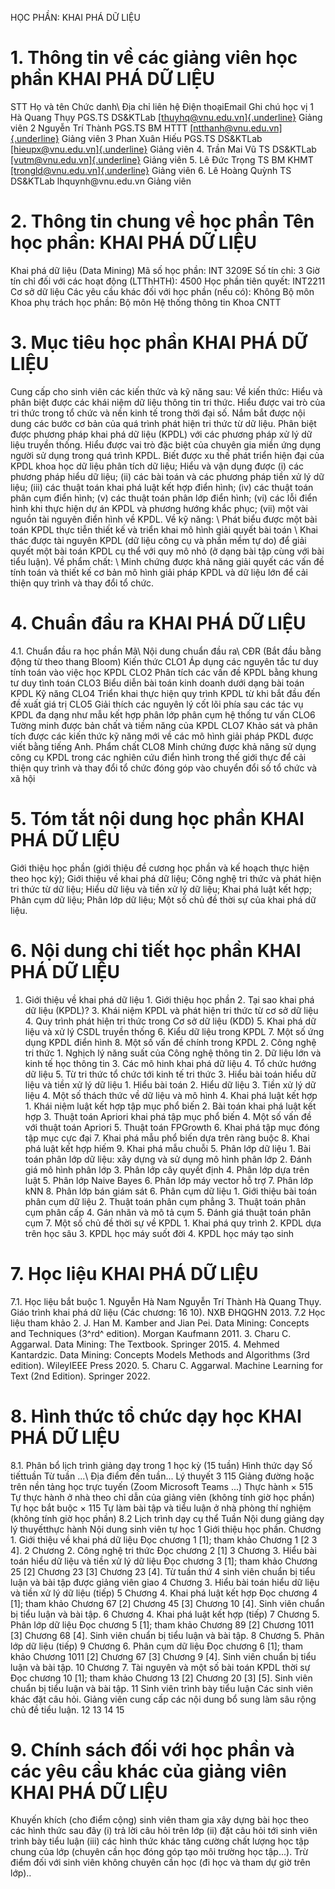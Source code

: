 HỌC PHẦN: KHAI PHÁ DỮ LIỆU 
# 1. Thông tin về các giảng viên học phần KHAI PHÁ DỮ LIỆU 
STT Họ và tên Chức danh\ Địa chỉ liên hệ Điện thoạiEmail Ghi chú học vị 1 Hà Quang Thụy PGS.TS DS&KTLab [[thuyhq\@vnu.edu.vn]{.underline}](mailto:thuyhq@vnu.edu.vn) Giảng viên 2 Nguyễn Trí Thành PGS.TS BM HTTT [[ntthanh\@vnu.edu.vn]{.underline}](mailto:ntthanh@vnu.edu.vn) Giảng viên 3 Phan Xuân Hiếu PGS.TS DS&KTLab [[hieupx\@vnu.edu.vn]{.underline}](mailto:hieupx@vnu.edu.vn) Giảng viên 4\. Trần Mai Vũ TS DS&KTLab [[vutm\@vnu.edu.vn]{.underline}](mailto:vutm@vnu.edu.vn) Giảng viên 5\. Lê Đức Trọng TS BM KHMT [[trongld\@vnu.edu.vn]{.underline}](mailto:trongld@vnu.edu.vn) Giảng viên 6\. Lê Hoàng Quỳnh TS DS&KTLab lhquynh\@vnu.edu.vn Giảng viên 
# 2. Thông tin chung về học phần Tên học phần: KHAI PHÁ DỮ LIỆU 
Khai phá dữ liệu (Data Mining) Mã số học phần: INT 3209E Số tín chỉ: 3 Giờ tín chỉ đối với các hoạt động (LTThHTH): 4500 Học phần tiên quyết: INT2211 Cơ sở dữ liệu Các yêu cầu khác đối với học phần (nếu có): Không Bộ môn Khoa phụ trách học phần: Bộ môn Hệ thống thông tin Khoa CNTT 
# 3. Mục tiêu học phần KHAI PHÁ DỮ LIỆU 
Cung cấp cho sinh viên các kiến thức và kỹ năng sau: Về kiến thức: Hiểu và phân biệt được các khái niệm dữ liệu thông tin tri thức. Hiểu được vai trò của tri thức trong tổ chức và nền kinh tế trong thời đại số. Nắm bắt được nội dung các bước cơ bản của quá trình phát hiện tri thức từ dữ liệu. Phân biệt được phương pháp khai phá dữ liệu (KPDL) với các phương pháp xử lý dữ liệu truyền thống. Hiểu được vai trò đặc biệt của chuyên gia miền ứng dụng người sử dụng trong quá trình KPDL. Biết được xu thế phát triển hiện đại của KPDL khoa học dữ liệu phân tích dữ liệu; Hiểu và vận dụng được (i) các phương pháp hiểu dữ liệu; (ii) các bài toán và các phương pháp tiền xử lý dữ liệu; (iii) các thuật toán khai phá luật kết hợp điển hình; (iv) các thuật toán phân cụm điển hình; (v) các thuật toán phân lớp điển hình; (vi) các lỗi điển hình khi thực hiện dự án KPDL và phương hướng khắc phục; (vii) một vài nguồn tài nguyên điển hình về KPDL. Về kỹ năng: \ Phát biểu được một bài toán KPDL thực tiễn thiết kế và triển khai mô
hình giải quyết bài toán \ Khai thác được tài nguyên KPDL (dữ liệu công cụ và phần mềm tự do)
để giải quyết một bài toán KPDL cụ thể với quy mô nhỏ (ở dạng bài tập
cùng với bài tiểu luận). Về phẩm chất: \ Minh chứng được khả năng giải quyết các vấn đề tính toán và thiết kế
cơ bản mô hình giải pháp KPDL và dữ liệu lớn để cải thiện quy trình và
thay đổi tổ chức. 
# 4. Chuẩn đầu ra KHAI PHÁ DỮ LIỆU 
4.1. Chuẩn đầu ra học phần Mã\ Nội dung chuẩn đầu ra\ CĐR (Bắt đầu bằng động từ theo thang Bloom) Kiến thức CLO1 Áp dụng các nguyên tắc tư duy tính toán vào việc học KPDL CLO2 Phân tích các vấn đề KPDL bằng khung tư duy tình toán CLO3 Biểu diễn bài toán kinh doanh dưới dạng bài toán KPDL Kỹ năng CLO4 Triển khai thực hiện quy trình KPDL từ khi bắt đầu đến đề xuất giá trị CLO5 Giải thích các nguyên lý cốt lõi phía sau các tác vụ KPDL đa dạng như mẫu kết hợp phân lớp phân cụm hệ thống tư vấn CLO6 Tường minh được bản chất và tiềm năng của KPDL CLO7 Khảo sát và phân tích được các kiến thức kỹ năng mới về các mô hình giải pháp PKDL được viết bằng tiếng Anh. Phẩm chất CLO8 Minh chứng được khả năng sử dụng công cụ KPDL trong các nghiên cứu điển hình trong thế giới thực để cải thiện quy trình và thay đổi tổ chức đóng góp vào chuyển đổi số tổ chức và xã hội 
# 5. Tóm tắt nội dung học phần KHAI PHÁ DỮ LIỆU 
Giới thiệu học phần (giới thiệu đề cương học phần và kế hoạch thực hiện
theo học kỳ); Giới thiệu về khai phá dữ liệu; Công nghệ tri thức và phát
hiện tri thức từ dữ liệu; Hiểu dữ liệu và tiền xử lý dữ liệu; Khai phá
luật kết hợp; Phân cụm dữ liệu; Phân lớp dữ liệu; Một số chủ đề thời sự
của khai phá dữ liệu. 
# 6. Nội dung chi tiết học phần KHAI PHÁ DỮ LIỆU 
1. Giới thiệu về khai phá dữ liệu 1. Giới thiệu học phần 2. Tại sao khai phá dữ liệu (KPDL)? 3. Khái niệm KPDL và phát hiện tri thức từ cơ sở dữ liệu 4. Quy trình phát hiện tri thức trong Cơ sở dữ liệu (KDD) 5. Khai phá dữ liệu và xử lý CSDL truyền thống 6. Kiểu dữ liệu trong KPDL 7. Một số ứng dụng KPDL điển hình 8. Một số vấn đề chính trong KPDL 2. Công nghệ tri thức 1. Nghịch lý năng suất của Công nghệ thông tin 2. Dữ liệu lớn và kinh tế học thông tin 3. Các mô hinh khai phá dữ liệu 4. Tổ chức hướng dữ liệu 5. Từ tri thức tổ chức tới kinh tế tri thức 3. Hiểu bài toán hiểu dữ liệu và tiền xử lý dữ liệu 1. Hiểu bài toán 2. Hiểu dữ liệu 3. Tiền xử lý dữ liệu 4. Một số thách thức về dữ liệu và mô hình 4. Khai phá luật kết hợp 1. Khái niệm luật kết hợp tập mục phổ biến 2. Bài toán khai phá luật kết hợp 3. Thuật toán Apriori khai phá tập mục phổ biến 4. Một số vấn đề với thuật toán Apriori 5. Thuật toán FPGrowth 6. Khai phá tập mục đóng tập mục cực đại 7. Khai phá mẫu phổ biến dựa trên ràng buộc 8. Khai phá luật kết hợp hiếm 9. Khai phá mẫu chuỗi 5. Phân lớp dữ liệu 1. Bài toán phân lớp dữ liệu: xây dựng và sử dụng mô hình phân lớp 2. Đánh giá mô hình phân lớp 3. Phân lớp cây quyết định 4. Phân lớp dựa trên luật 5. Phân lớp Naive Bayes 6. Phân lớp máy vector hỗ trợ 7. Phân lớp kNN 8. Phân lớp bán giám sát 6. Phân cụm dữ liệu 1. Giới thiệu bài toán phân cụm dữ liệu 2. Thuật toán phân cụm phẳng 3. Thuật toán phân cụm phân cấp 4. Gán nhãn và mô tả cụm 5. Đánh giá thuật toán phân cụm 7. Một số chủ đề thời sự về KPDL 1. Khai phá quy trình 2. KPDL dựa trên học sâu 3. KPDL học máy suốt đời 4. KPDL học máy tạo sinh 
# 7. Học liệu KHAI PHÁ DỮ LIỆU 
7.1. Học liệu bắt buộc 1. Nguyễn Hà Nam Nguyễn Trí Thành Hà Quang Thụy. Giáo trình khai phá dữ liệu (Các chương: 16 10). NXB ĐHQGHN 2013. 7.2 Học liệu tham khảo 2. J. Han M. Kamber and Jian Pei. Data Mining: Concepts and Techniques (3^rd^ edition). Morgan Kaufmann 2011. 3. Charu C. Aggarwal. Data Mining: The Textbook. Springer 2015. 4. Mehmed Kantardzic. Data Mining: Concepts Models Methods and Algorithms (3rd edition). WileyIEEE Press 2020. 5. Charu C. Aggarwal. Machine Learning for Text (2nd Edition). Springer 2022. 
# 8. Hình thức tổ chức dạy học KHAI PHÁ DỮ LIỆU 
8.1. Phân bổ lịch trình giảng dạy trong 1 học kỳ (15 tuần) Hình thức dạy Số tiếttuần Từ tuần ...\ Địa điểm đến tuần... Lý thuyết 3 115 Giảng đường hoặc trên nền tảng học trực tuyến (Zoom Microsoft Teams ...) Thực hành × 515 Tự thực hành ở nhà theo chỉ dẫn của giảng viên (không tính giờ học phần) Tự học bắt buộc × 115 Tự làm bài tập và tiểu luận ở nhà phòng thí nghiệm (không tính giờ học phần) 8.2 Lịch trình dạy cụ thể Tuần Nội dung giảng dạy lý thuyếtthực hành Nội dung sinh viên tự học 1 Giới thiệu học phần. Chương 1. Giới thiệu về khai phá dữ liệu Đọc chương 1 \[1\]; tham khảo Chương 1 \[2 3 4\]. 2 Chương 2. Công nghệ tri thức Đọc chương 2 \[1\] 3 Chương 3. Hiểu bài toán hiểu dữ liệu và tiền xử lý dữ liệu Đọc chương 3 \[1\]; tham khảo Chương 25 \[2\] Chương 23 \[3\] Chương 23 \[4\]. Từ tuần thứ 4 sinh viên chuẩn bị tiểu luận và bài tập được giảng viên giao 4 Chương 3. Hiểu bài toán hiểu dữ liệu và tiền xử lý dữ liệu (tiếp) 5 Chương 4. Khai phá luật kết hợp Đọc chương 4 \[1\]; tham khảo Chương 67 \[2\] Chương 45 \[3\] Chương 10 \[4\]. Sinh viên chuẩn bị tiểu luận và bài tập. 6 Chương 4. Khai phá luật kết hợp (tiếp) 7 Chương 5. Phân lớp dữ liệu Đọc chương 5 \[1\]; tham khảo Chương 89 \[2\] Chương 1011 \[3\] Chương 68 \[4\]. Sinh viên chuẩn bị tiểu luận và bài tập. 8 Chương 5. Phân lớp dữ liệu (tiếp) 9 Chương 6. Phân cụm dữ liệu Đọc chương 6 \[1\]; tham khảo Chương 1011 \[2\] Chương 67 \[3\] Chương 9 \[4\]. Sinh viên chuẩn bị tiểu luận và bài tập. 10 Chương 7. Tài nguyên và một số bài toán KPDL thời sự Đọc chương 10 \[1\]; tham khảo Chương 13 \[2\] Chương 20 \[3\] \[5\]. Sinh viên chuẩn bị tiểu luận và bài tập. 11 Sinh viên trình bày tiểu luận Các sinh viên khác đặt câu hỏi. Giảng viên cung cấp các nội dung bổ sung làm sâu rộng chủ đề tiểu luận. 12 13 14 15 
# 9. Chính sách đối với học phần và các yêu cầu khác của giảng viên KHAI PHÁ DỮ LIỆU 
Khuyến khích (cho điểm cộng) sinh viên tham gia xây dựng bài học theo các hình thức sau đây (i) trả lời câu hỏi trên lớp (ii) đặt câu hỏi tới sinh viên trình bày tiểu luận (iii) các hình thức khác tăng cường chất lượng học tập chung của lớp (chuyên cần học đóng góp tạo môi trường học tập...). Trừ điểm đối với sinh viên không chuyên cần học (đi học và tham dự giờ trên lớp).. 

